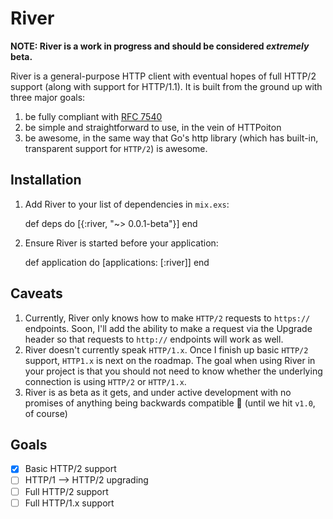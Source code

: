 # River

**NOTE: River is a work in progress and should be considered _extremely_ beta.**

River is a general-purpose HTTP client with eventual hopes of full HTTP/2 support (along with support for HTTP/1.1). It is built from the ground up with three major goals:

1. be fully compliant with [RFC 7540](http://httpwg.org/specs/rfc7540.html)
2. be simple and straightforward to use, in the vein of HTTPoiton
3. be awesome, in the same way that Go's http library (which has built-in, transparent support for `HTTP/2`) is awesome.

## Installation

  1. Add River to your list of dependencies in `mix.exs`:

        def deps do
          [{:river, "~> 0.0.1-beta"}]
        end

  2. Ensure River is started before your application:

        def application do
          [applications: [:river]]
        end

## Caveats

1. Currently, River only knows how to make `HTTP/2` requests to `https://` endpoints. Soon, I'll add the ability to make a request via the Upgrade header so that requests to `http://` endpoints will work as well.
2. River doesn't currently speak `HTTP/1.x`. Once I finish up basic `HTTP/2` support, `HTTP1.x` is next on the roadmap. The goal when using River in your project is that you should not need to know whether the underlying connection is using `HTTP/2` or `HTTP/1.x`.
3. River is as beta as it gets, and under active development with no promises of anything being backwards compatible 😬 (until we hit `v1.0`, of course)

## Goals

- [x] Basic HTTP/2 support
- [ ] HTTP/1 --> HTTP/2 upgrading
- [ ] Full HTTP/2 support
- [ ] Full HTTP/1.x support
